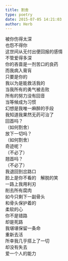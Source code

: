 ```yaml
---  
title: 割舍  
type: poetry  
date: 2015-07-05 14:21:03  
author: Herb    
---  
```

被你伤得太深  
也怨不得你  
这世间从无付出便回报的感情  
不管爱得多深    
你的吝啬是一剂苦口的良药  
而我病入膏肓  
只要是你的  
我以为是能救活我的    
当我所有的勇气被击败  
所有的努力没有回音  
当等候成为习惯  
幻想是我唯一麻醉的手段  
我知道我果然无药可治了    
回首吗？  
（如何割舍）  
放下一切吗？  
（如何割舍）  
奇迹呢？  
（不必了）  
翘首吗？  
（不必了）    
我退回到岔路口  
脸上是你不看的　解脱的笑  
一路上我用利刃  
削去所有腐肉  
如今只剩下一副骨头  
和骨头保护着的  
柔软的心    
你不是错路  
却是死路  
我堪堪保留一条命  
重新去活  
所幸我几乎搭上了一切  
却没有失去  
爱一个人的能力
